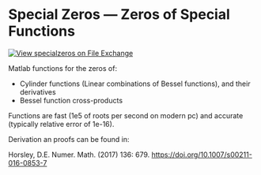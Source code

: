 # Special Zeros — Zeros of Special Functions
[![View specialzeros on File Exchange](https://www.mathworks.com/matlabcentral/images/matlab-file-exchange.svg)](https://au.mathworks.com/matlabcentral/fileexchange/57679-specialzeros)

Matlab functions for the zeros of:
  - Cylinder functions (Linear combinations of Bessel functions), and their derivatives
  - Bessel function cross-products 
  
Functions are fast (1e5 of roots per second on modern pc) and accurate
(typically relative error of 1e-16).


Derivation an proofs can be found in:

Horsley, D.E. Numer. Math. (2017) 136: 679. https://doi.org/10.1007/s00211-016-0853-7
